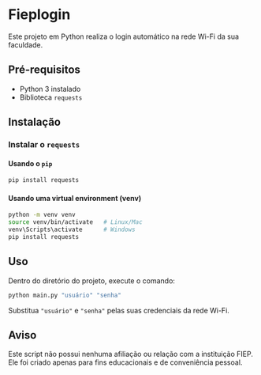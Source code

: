 # Fieplogin

Este projeto em Python realiza o login automático na rede Wi-Fi da sua faculdade.

## Pré-requisitos

- Python 3 instalado
- Biblioteca `requests`

## Instalação

### Instalar o `requests`

#### Usando o `pip`
```sh
pip install requests
```

#### Usando uma virtual environment (venv)
```sh
python -m venv venv
source venv/bin/activate   # Linux/Mac
venv\Scripts\activate      # Windows
pip install requests
```

## Uso
Dentro do diretório do projeto, execute o comando:
```sh
python main.py "usuário" "senha"
```

Substitua `"usuário"` e `"senha"` pelas suas credenciais da rede Wi-Fi.

## Aviso
Este script não possui nenhuma afiliação ou relação com a instituição FIEP. Ele foi criado apenas para fins educacionais e de conveniência pessoal.
